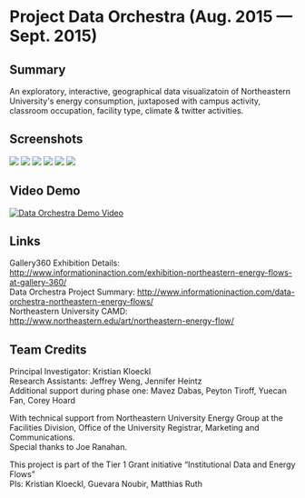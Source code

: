 # Project Data Orchestra (Aug. 2015 — Sept. 2015)

## Summary
An exploratory, interactive, geographical data visualizatoin of Northeastern University's energy consumption, juxtaposed with campus activity, classroom occupation, facility type, climate & twitter activities.

## Screenshots
<img src="http://www.informationinaction.com/wp-content/uploads/2015/09/northeastern-energy-flows_data-orchestra.jpg" />
<img src="http://www.informationinaction.com/wp-content/uploads/2015/09/month-view-pop-ups-i-menu.jpg" />
<img src="http://www.informationinaction.com/wp-content/uploads/2015/09/i-menu.jpg" />
<img src="http://www.informationinaction.com/wp-content/uploads/2015/09/pop-up_building_lables.jpg" />
<img src="http://www.informationinaction.com/wp-content/uploads/2015/09/i-menu_add_scores.jpg" />
<img src="http://www.informationinaction.com/wp-content/uploads/2015/09/temporal_scales.jpg" />

## Video Demo
[![Data Orchestra Demo Video](https://img.youtube.com/vi/8ulJf-5w1co/0.jpg)](https://www.youtube.com/watch?v=8ulJf-5w1co)

## Links
Gallery360 Exhibition Details: http://www.informationinaction.com/exhibition-northeastern-energy-flows-at-gallery-360/<br />
Data Orchestra Project Summary: http://www.informationinaction.com/data-orchestra-northeastern-energy-flows/<br />
Northeastern University CAMD: http://www.northeastern.edu/art/northeastern-energy-flow/

## Team Credits
Principal Investigator: Kristian Kloeckl<br />
Research Assistants: Jeffrey Weng, Jennifer Heintz<br />
Additional support during phase one: Mavez Dabas, Peyton Tiroff, Yuecan Fan, Corey Hoard<br />

With technical support from Northeastern University Energy Group at the Facilities Division, Office of the University Registrar, Marketing and Communications.<br />
Special thanks to Joe Ranahan.

This project is part of the Tier 1 Grant initiative “Institutional Data and Energy Flows”<br />
PIs: Kristian Kloeckl, Guevara Noubir, Matthias Ruth
